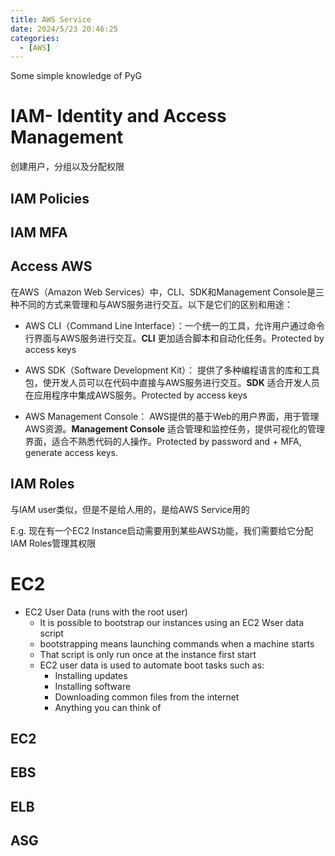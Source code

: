 ```yaml
---
title: AWS Service
date: 2024/5/23 20:46:25
categories:
  - [AWS]
---
```


Some simple knowledge of PyG

<!-- more -->





# IAM- Identity and Access Management

创建用户，分组以及分配权限

## IAM Policies



## IAM MFA



## Access AWS

在AWS（Amazon Web Services）中，CLI、SDK和Management Console是三种不同的方式来管理和与AWS服务进行交互。以下是它们的区别和用途：

+ AWS CLI（Command Line Interface）：一个统一的工具，允许用户通过命令行界面与AWS服务进行交互。**CLI** 更加适合脚本和自动化任务。Protected by access keys

+ AWS SDK（Software Development Kit）： 提供了多种编程语言的库和工具包，使开发人员可以在代码中直接与AWS服务进行交互。**SDK** 适合开发人员在应用程序中集成AWS服务。Protected by access keys

+ AWS Management Console： AWS提供的基于Web的用户界面，用于管理AWS资源。**Management Console** 适合管理和监控任务，提供可视化的管理界面，适合不熟悉代码的人操作。Protected by password and + MFA, generate access keys.

## IAM Roles

与IAM user类似，但是不是给人用的，是给AWS Service用的

E.g. 现在有一个EC2 Instance启动需要用到某些AWS功能，我们需要给它分配IAM Roles管理其权限



# EC2

+ EC2 User Data (runs with the root user)
  + lt is possible to bootstrap our instances using an EC2 Wser data script
  + bootstrapping means launching commands when a machine starts
  + That script is only run once at the instance first start
  + EC2 user data is used to automate boot tasks such as:
    + Installing updates
    + Installing software
    + Downloading common files from the internet
    + Anything you can think of





## EC2



## EBS



## ELB



## ASG